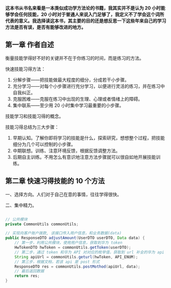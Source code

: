 **这本书从书名来看是一本类似成功学方法论的书籍，我其实并不是认为 20 小时能够学会任何技能，20 小时对于普通人来说入门足够了，我定义不了学会这个词所代表的意义。我选择读这本书，其主要的目的还是想反思一下这些年来自己的学习方法是否有误，是否有能够改进的地方。**

## 第一章 作者自述

衡量技能学得好不好的关键并不在于你练习的时间，而是练习的方法。

快速技能习得方法：

1. 分解步骤——把技能做最大程度的细分，分成若干小步骤。
2. 充分学习——对每个小步骤进行充分学习，以便进行灵活的练习，并在练习中自我纠正。
3. 克服困难——克服在练习中出现的生理、心理或者情绪上的障碍。
4. 集中联系——至少用 20 小时集中学习最重要的小步骤。

技能学习和技能习得的概念。

技能习得总结为三大步骤：

1. 早期认知。了解你即将学习的技能是什么，探索研究，想想整个过程，把技能细分为几个可以控制的小步骤。
2. 中期联想。训练、注意环境反馈，根据反馈调整方法。
3. 后期自主训练。不用怎么有意识地注意方法步骤就可以很自如地开展技能训练。



## 第二章 快速习得技能的 10 个方法

一、选择方向。人们对于自己在意的事情，往往学得很快。

二、集中精力。







```java

// 公共模块
private CommonUtils commonUtils;

// 实现向客户账户拨款, 该接口传入用户信息，和业务数据(data)
public ResponseDTO adjustAmount(UserDTO userDTO, Data data) {
  	// 第一步，利用公共模块，使用用户信息，获取到华为 token
  	HwTokenDTO hwToken = commonUtils.getToken(userDTO);
    // 第二步，通过 token 和华为 API 对对应的枚举值，获取到 url 补全的华为 api 地址
  	String apiUrl = commonUtils.geturl(hwToken, API_ENUM);
  	// 第三步，根据文档，若该 api 是 post 形式
  	ResponseDTO res = commonUtils.postMothod(apiUrl, data);
  	// 最后返回数据
    return res;
}

```

